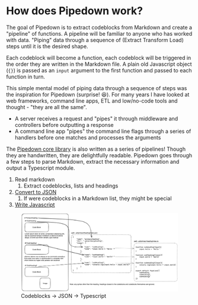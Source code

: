 # How does Pipedown work?

The goal of Pipedown is to extract codeblocks from Markdown and create a "pipeline" of functions. A pipeline will be familiar to anyone who has worked with data. "Piping" data through a sequence of (Extract Transform Load) steps until it is the desired shape. 

Each codeblock will become a function, each codeblock will be triggered in the order they are written in the Markdown file. A plain old Javascript object (`{}`) is passed as an `input` argument to the first function and passed to each function in turn.

This simple mental model of piping data through a sequence of steps was the inspiration for Pipedown (surprise! 😆). For many years I have looked at web frameworks, command line apps, ETL and low/no-code tools and thought - "they are all the same". 

- A server receives a request and "pipes" it through middleware and controllers before outputting a response
- A command line app "pipes" the command line flags through a series of handlers before one matches and processes the arguments

The [Pipedown core library](https://github.com/aaronmyatt/pipedown) is also written as a series of pipelines! Though they are handwritten, they are delightfully readable. Pipedown goes through a few steps to parse Markdown, extract the necessary information and output a Typescript module.

1. Read markdown
   1. Extract codeblocks, lists and headings
2. [Convert to JSON](https://github.com/aaronmyatt/pipedown/blob/main/mdToPipe.ts)
   1. If were codeblocks in a Markdown list, they might be special
3. [Write Javascript](https://github.com/aaronmyatt/pipedown/blob/main/pipeToScript.ts)

<figure>
  <img src="/img/howPipedownWorks.png" alt="Install Deno"/>
  <figcaption>Codeblocks -> JSON -> Typescript</figcaption>
</figure>


